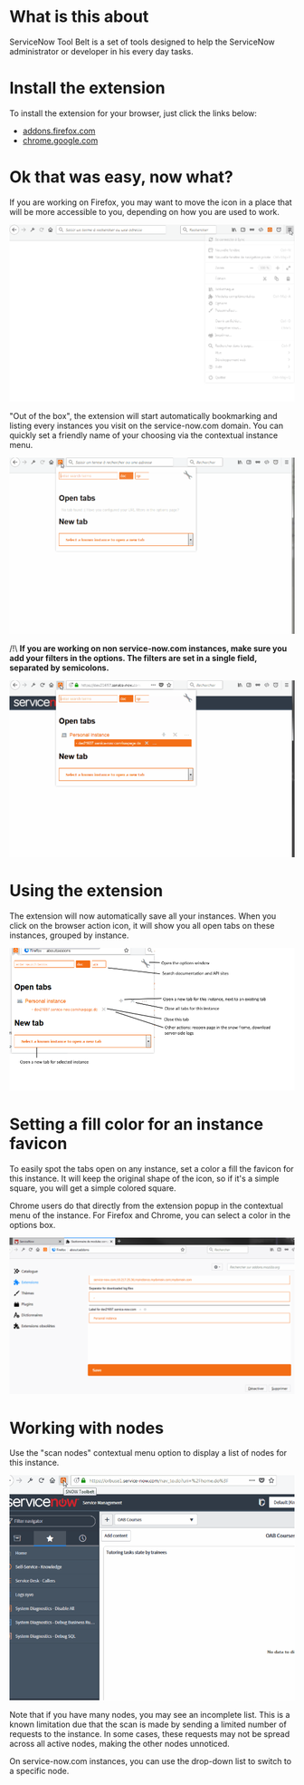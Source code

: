 # What is this about

ServiceNow Tool Belt is a set of tools designed to help the ServiceNow administrator or developer in his every day tasks.


# Install the extension

To install the extension for your browser, just click the links below:
* [addons.firefox.com](https://addons.mozilla.org/fr/firefox/addon/snow-tool-belt/)
* [chrome.google.com](https://chrome.google.com/webstore/detail/servicenow-tool-belt/jflcifhpkilfaomlnikfaaccmpidkmln)


# Ok that was easy, now what?

If you are working on Firefox, you may want to move the icon in a place that will be more accessible to you, depending on how you are used to work.

![move icon](assets/move_icon.gif "Move icon")


"Out of the box", the extension will start automatically bookmarking and listing every instances you visit on the service-now.com domain. You can quickly set a friendly name of your choosing via the contextual instance menu.

![add and rename](assets/add_and_rename.gif "Add and rename")

/!\ **If you are working on non service-now.com instances, make sure you add your filters in the options.
The filters are set in a single field, separated by semicolons.**

![add domain](assets/add_domains.gif "Add domain")


# Using the extension

The extension will now automatically save all your instances.
When you click on the browser action icon, it will show you all open tabs on these instances, grouped by instance.

![browser action](assets/browser_action.png "Browser action")

# Setting a fill color for an instance favicon

To easily spot the tabs open on any instance, set a color a fill the favicon for this instance. It will keep the original shape of the icon, so if it's a simple square, you will get a simple colored square.

Chrome users do that directly from the extension popup in the contextual menu of the instance. For Firefox and Chrome, you can select a color in the options box.

![change color](assets/change_color.gif "Change color")

# Working with nodes

Use the "scan nodes" contextual menu option to display a list of nodes for this instance.

![scan nodes](assets/scan_nodes.gif "Scan nodes")

Note that if you have many nodes, you may see an incomplete list. This is a known limitation due that the scan is made by sending a limited number of requests to the instance. In some cases, these requests may not be spread across all active nodes, making the other nodes unnoticed.

On service-now.com instances, you can use the drop-down list to switch to a specific node.